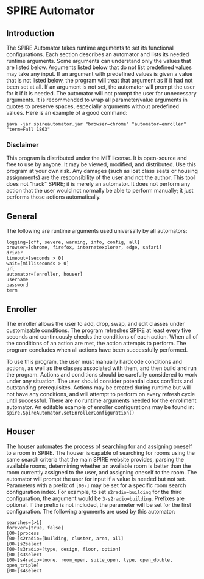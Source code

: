 # SPIRE Automator
## Introduction
The SPIRE Automator takes runtime arguments to set its functional configurations.
Each section describes an automator and lists its needed runtime arguments.
Some arguments can understand only the values that are listed below.
Arguments listed below that do not list predefined values may take any input.
If an argument with predefined values is given a value that is not listed below,
the program will treat that argument as if it had not been set at all.
If an argument is not set, the automator will prompt the user for it if it is needed.
The automator will not prompt the user for unnecessary arguments.
It is recommended to wrap all parameter/value arguments in quotes to preserve spaces,
especially arguments without predefined values. Here is an example of a good command:

	java -jar spireautomator.jar "browser=chrome" "automator=enroller" "term=Fall 1863"

### Disclaimer
This program is distributed under the MIT license. It is open-source and free to use by anyone.
It may be viewed, modified, and distributed. Use this program at your own risk.
Any damages (such as lost class seats or housing assignments) are the responsibility of
the user and not the author. This tool does not "hack" SPIRE; it is merely an automator.
It does not perform any action that the user would not normally be able to perform manually;
it just performs those actions automatically.

## General
The following are runtime arguments used universally by all automators:

	logging=[off, severe, warning, info, config, all]
	browser=[chrome, firefox, internetexplorer, edge, safari]
	driver
	timeout=[seconds > 0]
	wait=[milliseconds > 0]
	url
	automator=[enroller, houser]
	username
	password
	term
## Enroller
The enroller allows the user to add, drop, swap, and edit classes under customizable conditions.
The program refreshes SPIRE at least every five seconds and continuously checks the conditions
of each action. When all of the conditions of an action are met, the action attempts to perform.
The program concludes when all actions have been successfully performed.

To use this program, the user must manually hardcode conditions and actions, as well as
the classes associated with them, and then build and run the program. Actions and conditions
should be carefully considered to work under any situation. The user should consider potential
class conflicts and outstanding prerequisites. Actions may be created during runtime but will
not have any conditions, and will attempt to perform on every refresh cycle until successful.
There are no runtime arguments needed for the enrollment automator.
An editable example of enroller configurations may be found in:
	`spire.SpireAutomator.setEnrollerConfiguration()`
## Houser
The houser automates the process of searching for and assigning oneself to a room in SPIRE.
The houser is capable of searching for rooms using the same search criteria that the main
	SPIRE website provides, parsing the available rooms, determining whether an available room
	is better than the room currently assigned to the user, and assigning oneself to the room.
The automator will prompt the user for input if a value is needed but not set.
Parameters with a prefix of `[00-]` may be set for a specific room search configuration index.
	For example, to set `s2radio=building` for the third configuration, the argument would be
	`3-s2radio=building`. Prefixes are optional. If the prefix is not included,
	the parameter will be set for the first configuration.
The following arguments are used by this automator:

	searches=[>1]
	forever=[true, false]
	[00-]process
	[00-]s2radio=[building, cluster, area, all]
	[00-]s2select
	[00-]s3radio=[type, design, floor, option]
	[00-]s3select
	[00-]s4radio=[none, room_open, suite_open, type, open_double, open_triple]
    [00-]s4select 